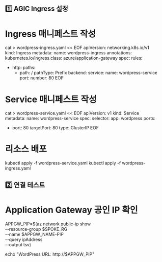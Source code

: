 ## **1️⃣ AGIC Ingress 설정**

# Ingress 매니페스트 작성
cat > wordpress-ingress.yaml << EOF
apiVersion: networking.k8s.io/v1
kind: Ingress
metadata:
  name: wordpress-ingress
  annotations:
    kubernetes.io/ingress.class: azure/application-gateway
spec:
  rules:
  - http:
      paths:
      - path: /
        pathType: Prefix
        backend:
          service:
            name: wordpress-service
            port:
              number: 80
EOF

# Service 매니페스트 작성
cat > wordpress-service.yaml << EOF
apiVersion: v1
kind: Service
metadata:
  name: wordpress-service
spec:
  selector:
    app: wordpress
  ports:
  - port: 80
    targetPort: 80
  type: ClusterIP
EOF

# 리소스 배포
kubectl apply -f wordpress-service.yaml
kubectl apply -f wordpress-ingress.yaml

## **2️⃣ 연결 테스트**

# Application Gateway 공인 IP 확인
APPGW_PIP=$(az network public-ip show \
    --resource-group $SPOKE_RG \
    --name $APPGW_NAME-PIP \
    --query ipAddress \
    --output tsv)

echo "WordPress URL: http://$APPGW_PIP" 